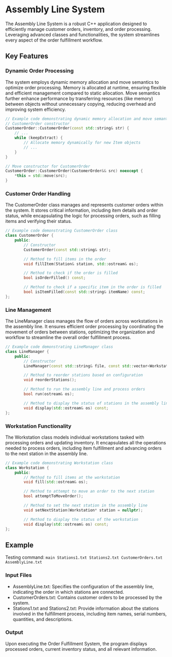 # Assembly Line System
The Assembly Line System is a robust C++ application designed to efficiently manage customer orders, inventory, and order processing. Leveraging advanced classes and functionalities, the system streamlines every aspect of the order fulfillment workflow.

## Key Features
### Dynamic Order Processing
The system employs dynamic memory allocation and move semantics to optimize order processing. Memory is allocated at runtime, ensuring flexible and efficient management compared to static allocation. Move semantics further enhance performance by transferring resources (like memory) between objects without unnecessary copying, reducing overhead and improving system efficiency.
```C++
// Example code demonstrating dynamic memory allocation and move semantics
// CustomerOrder constructor
CustomerOrder::CustomerOrder(const std::string& str) {
    // ...
    while (keepExtract) {
        // Allocate memory dynamically for new Item objects
        // ...
    }
}

// Move constructor for CustomerOrder
CustomerOrder::CustomerOrder(CustomerOrder&& src) noexcept {
    *this = std::move(src); 
}
```

### Customer Order Handling
The CustomerOrder class manages and represents customer orders within the system. It stores critical information, including item details and order status, while encapsulating the logic for processing orders, such as filling items and verifying their status.
```C++
// Example code demonstrating CustomerOrder class
class CustomerOrder {
    public:
        // Constructor
        CustomerOrder(const std::string& str);

        // Method to fill items in the order
        void fillItem(Station& station, std::ostream& os);

        // Method to check if the order is filled
        bool isOrderFilled() const;

        // Method to check if a specific item in the order is filled
        bool isItemFilled(const std::string& itemName) const;
};
```

### Line Management
The LineManager class manages the flow of orders across workstations in the assembly line. It ensures efficient order processing by coordinating the movement of orders between stations, optimizing the organization and workflow to streamline the overall order fulfillment process.
```C++
// Example code demonstrating LineManager class
class LineManager {
    public:
        // Constructor
        LineManager(const std::string& file, const std::vector<Workstation*>& stations);

        // Method to reorder stations based on configuration
        void reorderStations();

        // Method to run the assembly line and process orders
        bool run(ostream& os);

        // Method to display the status of stations in the assembly line
        void display(std::ostream& os) const;
};
```

### Workstation Functionality
The Workstation class models individual workstations tasked with processing orders and updating inventory. It encapsulates all the operations needed to process orders, including item fulfillment and advancing orders to the next station in the assembly line.
```C++
// Example code demonstrating Workstation class
class Workstation {
    public:
        // Method to fill items at the workstation
        void fill(std::ostream& os);

        // Method to attempt to move an order to the next station
        bool attemptToMoveOrder();

        // Method to set the next station in the assembly line
        void setNextStation(Workstation* station = nullptr);

        // Method to display the status of the workstation
        void display(std::ostream& os) const;
};
```

## Example
Testing command: ```main Stations1.txt Stations2.txt CustomerOrders.txt AssemblyLine.txt```  


### Input Files
- AssemblyLine.txt: Specifies the configuration of the assembly line, indicating the order in which stations are connected.
- CustomerOrders.txt: Contains customer orders to be processed by the system.
- Stations1.txt and Stations2.txt: Provide information about the stations involved in the fulfillment process, including item names, serial numbers, quantities, and descriptions.

### Output
Upon executing the Order Fulfillment System, the program displays processed orders, current inventory status, and all relevant information.
